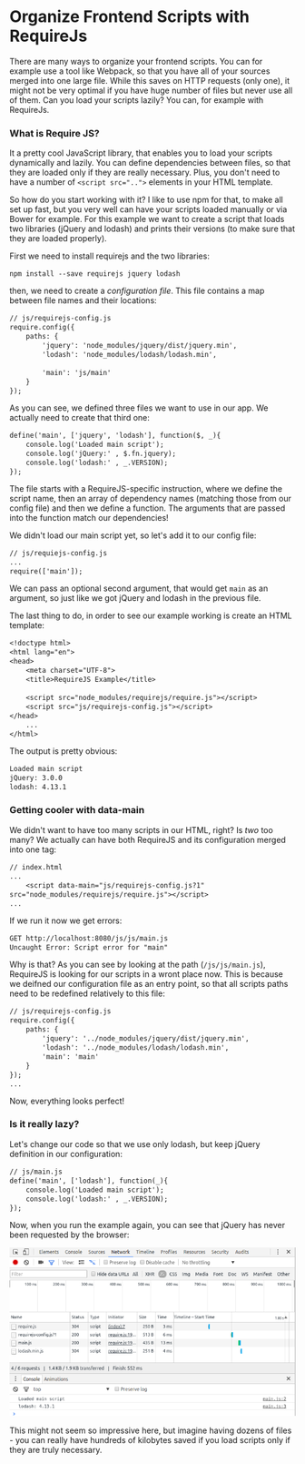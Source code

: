 # Organize Frontend Scripts with RequireJs

There are many ways to organize your frontend scripts. You can for example use a tool like Webpack, so that you have all of your sources merged into one large file. While this saves on HTTP requests (only one), it might not be very optimal if you have huge number of files but never use all of them. Can you load your scripts lazily? You can, for example with RequireJs.

### What is Require JS?

It a pretty cool JavaScript library, that enables you to load your scripts dynamically and lazily. You can define dependencies between files, so that they are loaded only if they are really necessary. Plus, you don't need to have a number of `<script src="..">` elements in your HTML template.

So how do you start working with it? I like to use npm for that, to make all set up fast, but you very well can have your scripts loaded manually or via Bower for example. For this example we want to create a script that loads two libraries (jQuery and lodash) and prints their versions (to make sure that they are loaded properly).

First we need to install requirejs and the two libraries:

    npm install --save requirejs jquery lodash

then, we need to create a _configuration file_. This file contains a map between file names and their locations:

    // js/requirejs-config.js
    require.config({
        paths: {
            'jquery': 'node_modules/jquery/dist/jquery.min',
            'lodash': 'node_modules/lodash/lodash.min',

            'main': 'js/main'
        }
    });

As you can see, we defined three files we want to use in our app. We actually need to create that third one:

    define('main', ['jquery', 'lodash'], function($, _){
        console.log('Loaded main script');
        console.log('jQuery:' , $.fn.jquery);
        console.log('lodash:' , _.VERSION);
    });

The file starts with a RequireJS-specific instruction, where we define the script name, then an array of dependency names (matching those from our config file) and then we define a function. The arguments that are passed into the function match our dependencies!

We didn't load our main script yet, so let's add it to our config file:

    // js/requiejs-config.js
    ...
    require(['main']);

We can pass an optional second argument, that would get `main` as an argument, so just like we got jQuery and lodash in the previous file.

The last thing to do, in order to see our example working is create an HTML template:

    <!doctype html>
    <html lang="en">
    <head>
        <meta charset="UTF-8">
        <title>RequireJS Example</title>

        <script src="node_modules/requirejs/require.js"></script>
        <script src="js/requirejs-config.js"></script>
    </head>
        ...
    </html>

The output is pretty obvious:

    Loaded main script
    jQuery: 3.0.0
    lodash: 4.13.1

### Getting cooler with data-main

We didn't want to have too many scripts in our HTML, right? Is _two_ too many? We actually can have both RequireJS and its configuration merged into one tag:

    // index.html
    ...
        <script data-main="js/requirejs-config.js?1" src="node_modules/requirejs/require.js"></script>
    ...

If we run it now we get errors:

    GET http://localhost:8080/js/js/main.js
    Uncaught Error: Script error for "main"

Why is that? As you can see by looking at the path (`/js/js/main.js`), RequireJS is looking for our scripts in a wront place now. This is because we deifned our configuration file as an entry point, so that all scripts paths need to be redefined relatively to this file:

    // js/requirejs-config.js
    require.config({
        paths: {
            'jquery': '../node_modules/jquery/dist/jquery.min',
            'lodash': '../node_modules/lodash/lodash.min',
            'main': 'main'
        }
    });
    ...

Now, everything looks perfect!

### Is it really lazy?

Let's change our code so that we use only lodash, but keep jQuery definition in our configuration:

    // js/main.js
    define('main', ['lodash'], function(_){
        console.log('Loaded main script');
        console.log('lodash:' , _.VERSION);
    });

Now, when you run the example again, you can see that jQuery has never been requested by the browser:

<img src="https://raw.githubusercontent.com/mycodesmells/orphan-posts/master/img/requirejs-lazy-loading.png"/>

This might not seem so impressive here, but imagine having dozens of files - you can really have hundreds of kilobytes saved if you load scripts only if they are truly necessary.

